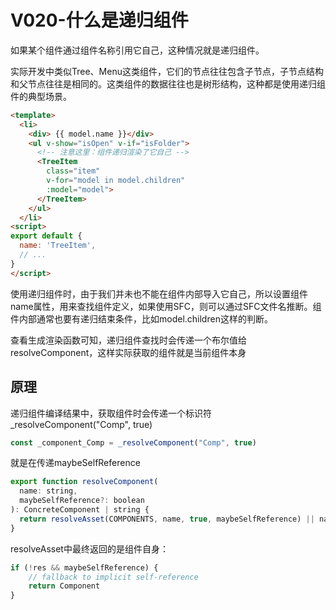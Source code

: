 # V020-什么是递归组件

如果某个组件通过组件名称引用它自己，这种情况就是递归组件。

实际开发中类似Tree、Menu这类组件，它们的节点往往包含子节点，子节点结构和父节点往往是相同的。这类组件的数据往往也是树形结构，这种都是使用递归组件的典型场景。

```html
<template>
  <li>
    <div> {{ model.name }}</div>
    <ul v-show="isOpen" v-if="isFolder">
      <!-- 注意这里：组件递归渲染了它自己 -->
      <TreeItem
        class="item"
        v-for="model in model.children"
        :model="model">
      </TreeItem>
    </ul>
  </li>
<script>
export default {
  name: 'TreeItem',
  // ...
}
</script>
```






使用递归组件时，由于我们并未也不能在组件内部导入它自己，所以设置组件name属性，用来查找组件定义，如果使用SFC，则可以通过SFC文件名推断。组件内部通常也要有递归结束条件，比如model.children这样的判断。

查看生成渲染函数可知，递归组件查找时会传递一个布尔值给resolveComponent，这样实际获取的组件就是当前组件本身

## 原理
递归组件编译结果中，获取组件时会传递一个标识符 _resolveComponent("Comp", true)

```javascript
const _component_Comp = _resolveComponent("Comp", true)
```
就是在传递maybeSelfReference

```javascript
export function resolveComponent(
  name: string,
  maybeSelfReference?: boolean
): ConcreteComponent | string {
  return resolveAsset(COMPONENTS, name, true, maybeSelfReference) || name
}
```

resolveAsset中最终返回的是组件自身：
```javascript
if (!res && maybeSelfReference) {
    // fallback to implicit self-reference
    return Component
}
```